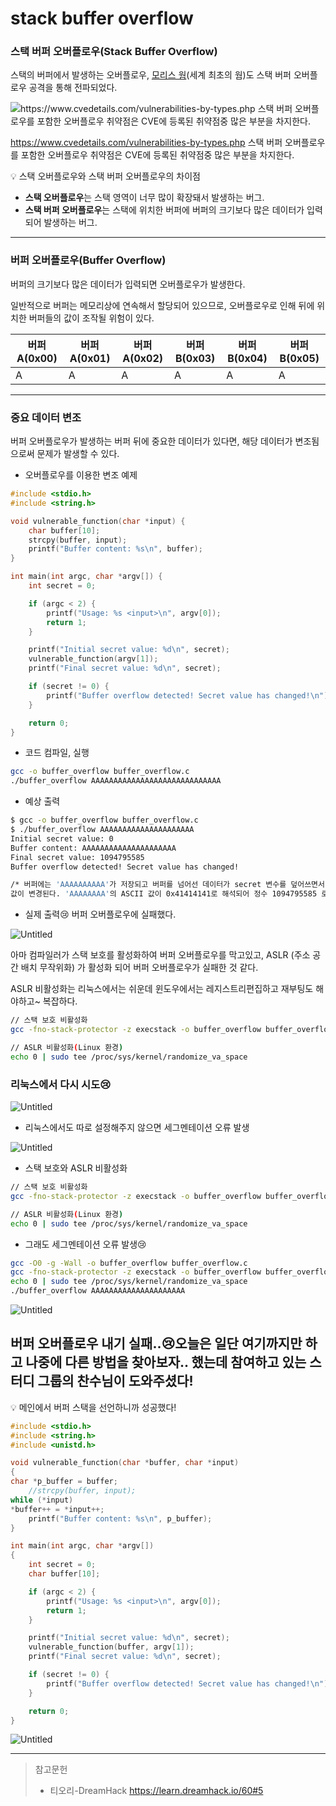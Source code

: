 # stack buffer overflow

### 스택 버퍼 오버플로우(Stack Buffer Overflow)

스택의 버퍼에서 발생하는 오버플로우, [모리스 웜](https://ko.wikipedia.org/wiki/%EB%AA%A8%EB%A6%AC%EC%8A%A4_%EC%9B%9C)(세계 최초의 웜)도 스택 버퍼 오버플로우 공격을 통해 전파되었다.

![https://www.cvedetails.com/vulnerabilities-by-types.php
스택 버퍼 오버플로우를 포함한 오버플로우 취약점은 CVE에 등록된 취약점중 많은 부분을 차지한다.](https://frost-nerine-bfa.notion.site/image/https%3A%2F%2Fprod-files-secure.s3.us-west-2.amazonaws.com%2Fea8dd16e-ce24-4633-b1ef-2f39a7414cd8%2Fe638a65f-2fa0-40d3-80cc-6c3add7938a0%2FVulnerabilities_by_type.png?table=block&id=2abd3d30-e6c4-4d61-b9ce-a7c1d4c6da96&spaceId=ea8dd16e-ce24-4633-b1ef-2f39a7414cd8&width=2000&userId=&cache=v2)

https://www.cvedetails.com/vulnerabilities-by-types.php
스택 버퍼 오버플로우를 포함한 오버플로우 취약점은 CVE에 등록된 취약점중 많은 부분을 차지한다.

<aside>
💡 스택 오버플로우와 스택 버퍼 오버플로우의 차이점

</aside>

- **스택 오버플로우**는 스택 영역이 너무 많이 확장돼서 발생하는 버그.
- **스택 버퍼 오버플로우**는 스택에 위치한 버퍼에 버퍼의 크기보다 많은 데이터가 입력되어 발생하는 버그.

---

### 버퍼 오버플로우(Buffer Overflow)

버퍼의 크기보다 많은 데이터가 입력되면 오버플로우가 발생한다.

일반적으로 버퍼는 메모리상에 연속해서 할당되어 있으므로, 오버플로우로 인해 뒤에 위치한 버퍼들의 값이 조작될 위험이 있다.

| 버퍼 A(0x00) | 버퍼 A(0x01) | 버퍼 A(0x02) | 버퍼 B(0x03) | 버퍼 B(0x04) | 버퍼 B(0x05) |
| --- | --- | --- | --- | --- | --- |
| A | A | A | A | A | A |

---

### 중요 데이터 변조

버퍼 오버플로우가 발생하는 버퍼 뒤에 중요한 데이터가 있다면, 해당 데이터가 변조됨으로써 문제가 발생할 수 있다.

- 오버플로우를 이용한 변조 예제

```c
#include <stdio.h>
#include <string.h>

void vulnerable_function(char *input) {
    char buffer[10];
    strcpy(buffer, input);
    printf("Buffer content: %s\n", buffer);
}

int main(int argc, char *argv[]) {
    int secret = 0;

    if (argc < 2) {
        printf("Usage: %s <input>\n", argv[0]);
        return 1;
    }

    printf("Initial secret value: %d\n", secret);
    vulnerable_function(argv[1]);
    printf("Final secret value: %d\n", secret);

    if (secret != 0) {
        printf("Buffer overflow detected! Secret value has changed!\n");
    }

    return 0;
}

```

- 코드 컴파일, 실행

```bash
gcc -o buffer_overflow buffer_overflow.c
./buffer_overflow AAAAAAAAAAAAAAAAAAAAAAAAAAAAA
```

- 예상 출력

```bash
$ gcc -o buffer_overflow buffer_overflow.c
$ ./buffer_overflow AAAAAAAAAAAAAAAAAAAAA
Initial secret value: 0
Buffer content: AAAAAAAAAAAAAAAAAAAAA
Final secret value: 1094795585
Buffer overflow detected! Secret value has changed!

/* 버퍼에는 'AAAAAAAAAA'가 저장되고 버퍼를 넘어선 데이터가 secret 변수를 덮어쓰면서
값이 변경된다. 'AAAAAAAA'의 ASCII 값이 0x41414141로 해석되어 정수 1094795585 로 출력될 것이다.
```

- 실제 출력😢 버퍼 오버플로우에 실패했다.

![Untitled](https://frost-nerine-bfa.notion.site/image/https%3A%2F%2Fprod-files-secure.s3.us-west-2.amazonaws.com%2Fea8dd16e-ce24-4633-b1ef-2f39a7414cd8%2F5e1edf2b-f663-4622-aa41-36323168cd85%2FUntitled.png?table=block&id=a8108300-52b2-4d86-a63f-143c9cb36db4&spaceId=ea8dd16e-ce24-4633-b1ef-2f39a7414cd8&width=1420&userId=&cache=v2)

아마 컴파일러가 스택 보호를 활성화하여 버퍼 오버플로우를 막고있고, ASLR (주소 공간 배치 무작위화) 가 활성화 되어 버퍼 오버플로우가 실패한 것 같다.

ASLR 비활성화는 리눅스에서는 쉬운데 윈도우에서는 레지스트리편집하고 재부팅도 해야하고~ 복잡하다.

```bash
// 스택 보호 비활성화
gcc -fno-stack-protector -z execstack -o buffer_overflow buffer_overflow.c

// ASLR 비활성화(Linux 환경)
echo 0 | sudo tee /proc/sys/kernel/randomize_va_space
```

### 리눅스에서 다시 시도😢

![Untitled](https://frost-nerine-bfa.notion.site/image/https%3A%2F%2Fprod-files-secure.s3.us-west-2.amazonaws.com%2Fea8dd16e-ce24-4633-b1ef-2f39a7414cd8%2F53416792-ca69-42e3-996a-2bf7b7327fc6%2FUntitled.png?table=block&id=c5df3686-3d9d-49e1-8f26-c58da1e606d8&spaceId=ea8dd16e-ce24-4633-b1ef-2f39a7414cd8&width=1420&userId=&cache=v2)

- 리눅스에서도 따로 설정해주지 않으면 세그멘테이션 오류 발생

![Untitled](https://frost-nerine-bfa.notion.site/image/https%3A%2F%2Fprod-files-secure.s3.us-west-2.amazonaws.com%2Fea8dd16e-ce24-4633-b1ef-2f39a7414cd8%2F9a9e6926-10d2-40a3-80b4-9fd383681bce%2FUntitled.png?table=block&id=84ce7402-769a-4901-a6a6-05f92cae1f57&spaceId=ea8dd16e-ce24-4633-b1ef-2f39a7414cd8&width=1420&userId=&cache=v2)

- 스택 보호와 ASLR 비활성화

```bash
// 스택 보호 비활성화
gcc -fno-stack-protector -z execstack -o buffer_overflow buffer_overflow.c

// ASLR 비활성화(Linux 환경)
echo 0 | sudo tee /proc/sys/kernel/randomize_va_space
```

- 그래도 세그멘테이션 오류 발생😢

```bash
gcc -O0 -g -Wall -o buffer_overflow buffer_overflow.c
gcc -fno-stack-protector -z execstack -o buffer_overflow buffer_overflow.c
echo 0 | sudo tee /proc/sys/kernel/randomize_va_space
./buffer_overflow AAAAAAAAAAAAAAAAAAAAA
```

![Untitled](https://frost-nerine-bfa.notion.site/image/https%3A%2F%2Fprod-files-secure.s3.us-west-2.amazonaws.com%2Fea8dd16e-ce24-4633-b1ef-2f39a7414cd8%2F1b82b2e7-282d-4c6c-a727-be1148cce2ea%2FUntitled.png?table=block&id=17794d99-c319-4c53-8642-134e76b28368&spaceId=ea8dd16e-ce24-4633-b1ef-2f39a7414cd8&width=2000&userId=&cache=v2)

## 버퍼 오버플로우 내기 실패..😢오늘은 일단 여기까지만 하고 나중에 다른 방법을 찾아보자.. 했는데 참여하고 있는 스터디 그룹의 찬수님이 도와주셨다!

<aside>
💡 메인에서 버퍼 스택을 선언하니까 성공했다!

</aside>

```c
#include <stdio.h>
#include <string.h>
#include <unistd.h>

void vulnerable_function(char *buffer, char *input)
{
char *p_buffer = buffer;
    //strcpy(buffer, input);
while (*input)
*buffer++ = *input++;
    printf("Buffer content: %s\n", p_buffer);
}

int main(int argc, char *argv[]) 
{
    int secret = 0;
    char buffer[10];

    if (argc < 2) {
        printf("Usage: %s <input>\n", argv[0]);
        return 1;
    }

    printf("Initial secret value: %d\n", secret);
    vulnerable_function(buffer, argv[1]);
    printf("Final secret value: %d\n", secret);

    if (secret != 0) {
        printf("Buffer overflow detected! Secret value has changed!\n");
    }

    return 0;
}
```

![Untitled](https://frost-nerine-bfa.notion.site/image/https%3A%2F%2Fprod-files-secure.s3.us-west-2.amazonaws.com%2Fea8dd16e-ce24-4633-b1ef-2f39a7414cd8%2Fa3cd4f14-b117-4c57-8b41-8dbc38d5dda5%2FUntitled.png?table=block&id=64aebc7a-99e1-4cc4-be78-00c9d4b05b52&spaceId=ea8dd16e-ce24-4633-b1ef-2f39a7414cd8&width=1420&userId=&cache=v2)

---

> 참고문헌
> 
> - 티오리-DreamHack https://learn.dreamhack.io/60#5
